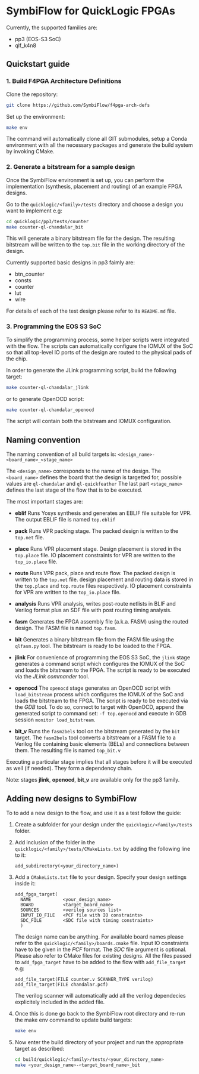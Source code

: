# SymbiFlow for QuickLogic FPGAs

Currently, the supported families are:

- pp3 (EOS-S3 SoC)
- qlf_k4n8

## Quickstart guide

### 1. Build F4PGA Architecture Definitions

Clone the repository:

```bash
git clone https://github.com/SymbiFlow/f4pga-arch-defs
```

Set up the environment:

```bash
make env
```

The command will automatically clone all GIT submodules, setup a Conda environment with all the necessary packages and generate the build system by invoking CMake.

### 2. Generate a bitstream for a sample design

Once the SymbiFlow environment is set up, you can perform the implementation (synthesis, placement and routing) of an example FPGA designs.

Go to the `quicklogic/<family>/tests` directory and choose a design you want to implement e.g:

```bash
cd quicklogic/pp3/tests/counter
make counter-ql-chandalar_bit
```

This will generate a binary bitstream file for the design. The resulting bitstream will be written to the `top.bit` file in the working directory of the design.

Currently supported basic designs in pp3 faimly are:

- btn_counter
- consts
- counter
- lut
- wire

For details of each of the test design please refer to its `README.md` file.

### 3. Programming the EOS S3 SoC

To simplify the programming process, some helper scripts were integrated with the flow.
The scripts can automatically configure the IOMUX of the SoC so that all top-level IO ports of the design are routed to the physical pads of the chip.

In order to generate the JLink programming script, build the following target:

```bash
make counter-ql-chandalar_jlink
```

or to generate OpenOCD script:

```bash
make counter-ql-chandalar_openocd
```

The script will contain both the bitstream and IOMUX configuration.

## Naming convention

The naming convention of all build targets is: `<design_name>-<board_name>_<stage_name>`

The `<design_name>` corresponds to the name of the design.
The `<board_name>` defines the board that the design is targetted for, possible values are `ql-chandalar` and `ql-quickfeather`
The last part `<stage_name>` defines the last stage of the flow that is to be executed.

The most important stages are:

- **eblif**
    Runs Yosys synthesis and generates an EBLIF file suitable for VPR. The output EBLIF file is named `top.eblif`

- **pack**
    Runs VPR packing stage. The packed design is written to the `top.net` file.

- **place**
    Runs VPR placement stage. Design placement is stored in the `top.place` file. IO placement constraints for VPR are written to the `top_io.place` file.

- **route**
    Runs VPR pack, place and route flow. The packed design is written to the `top.net` file. design placement and routing data is stored in the `top.place` and `top.route` files respectively. IO placement constraints for VPR are written to the `top_io.place` file.

- **analysis**
    Runs VPR analysis, writes post-route netlists in BLIF and Verilog format plus an SDF file with post routing timing analysis.

- **fasm**
    Generates the FPGA assembly file (a.k.a. FASM) using the routed design. The FASM file is named `top.fasm`.

- **bit**
    Generates a binary bitstream file from the FASM file using the `qlfasm.py` tool. The bitstream is ready to be loaded to the FPGA.

- **jlink**
    For convenience of programming the EOS S3 SoC, the `jlink` stage generates a command script which configures the IOMUX of the SoC and loads the bitstream to the FPGA. The script is ready to be executed via the *JLink commander* tool.

- **openocd**
    The `openocd` stage generates an OpenOCD script with `load_bitstream` process which configures the IOMUX of the SoC and loads the bitstream to the FPGA. The script is ready to be executed via the *GDB* tool. To do so, connect to target with OpenOCD, append the generated script to command set: `-f top.openocd` and execute in GDB session `monitor load_bitstream`.

- **bit_v**
    Runs the `fasm2bels` tool on the bitstream generated by the `bit` target. The ``fasm2bels`` tool converts a bitstream or a FASM file to a Verilog file containing basic elements (BELs) and connections between them. The resulting file is named `top_bit.v`

Executing a particular stage implies that all stages before it will be executed as well (if needed). They form a dependency chain.

Note: stages **jlink**, **openocd**, **bit_v** are available only for the pp3 family.

## Adding new designs to SymbiFlow

To to add a new design to the flow, and use it as a test follow the guide:

1. Create a subfolder for your design under the `quicklogic/<family>/tests` folder.

1. Add inclusion of the folder in the `quicklogic/<family>/tests/CMakeLists.txt` by adding the following line to it:

    ```plaintext
    add_subdirectory(<your_directory_name>)
    ```

1. Add a `CMakeLists.txt` file to your design. Specify your design settings inside it:

    ```plaintext
    add_fpga_target(
      NAME            <your_design_name>
      BOARD           <target_board_name>
      SOURCES         <verilog sources list>
      INPUT_IO_FILE   <PCF file with IO constraints>
      SDC_FILE        <SDC file with timing constraints>
      )
    ```

    The design name can be anything. For available board names please refer to the `quicklogic/<family>/boards.cmake` file. Input IO constraints have to be given in the *PCF* format. The *SDC* file argument is optional.
    Please also refer to CMake files for existing designs.
    All the files passed to `add_fpga_target` have to be added to the flow with `add_file_target` e.g:

    ```plaintext
    add_file_target(FILE counter.v SCANNER_TYPE verilog)
    add_file_target(FILE chandalar.pcf)
    ```

    The verilog scanner will automatically add all the verilog dependecies explicitely included in the added file.

1. Once this is done go back to the SymbiFlow root directory and re-run the make env command to update build targets:

   ```bash
   make env
   ```

1. Now enter the build directory of your project and run the appropriate target as described:

   ```bash
   cd build/quicklogic/<family>/tests/<your_directory_name>
   make <your_design_name>-<target_board_name>_bit
   ```

